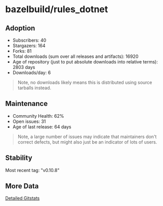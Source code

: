 # bazelbuild/rules_dotnet

## Adoption

- Subscribers: 40
- Stargazers: 164
- Forks: 81
- Total downloads (sum over all releases and artifacts): 16920
- Age of repository (just to put absolute downloads into relative terms): 2803 days
- Downloads/day: 6

> Note, no downloads likely means this is distributed using source tarballs instead.

## Maintenance

- Community Health: 62%
- Open issues: 31
- Age of last release: 64 days

> Note, a large number of issues may indicate that maintainers don't correct defects, but might also
> just be an indicator of lots of users.

## Stability

Most recent tag: "v0.10.8"

## More Data

[Detailed Gitstats](/bazel-catalog/gitstats/bazelbuild/rules_dotnet)


